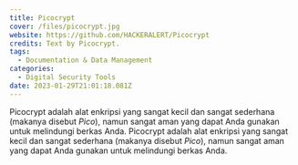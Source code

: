 ```yaml
---
title: Picocrypt
cover: /files/picocrypt.jpg
website: https://github.com/HACKERALERT/Picocrypt
credits: Text by Picocrypt.
tags:
  - Documentation & Data Management
categories:
  - Digital Security Tools
date: 2023-01-29T21:01:18.081Z
---
```

Picocrypt adalah alat enkripsi yang sangat kecil dan sangat sederhana (makanya disebut *Pico*), namun sangat aman yang dapat Anda gunakan untuk melindungi berkas Anda. Picocrypt adalah alat enkripsi yang sangat kecil dan sangat sederhana (makanya disebut *Pico*), namun sangat aman yang dapat Anda gunakan untuk melindungi berkas Anda.